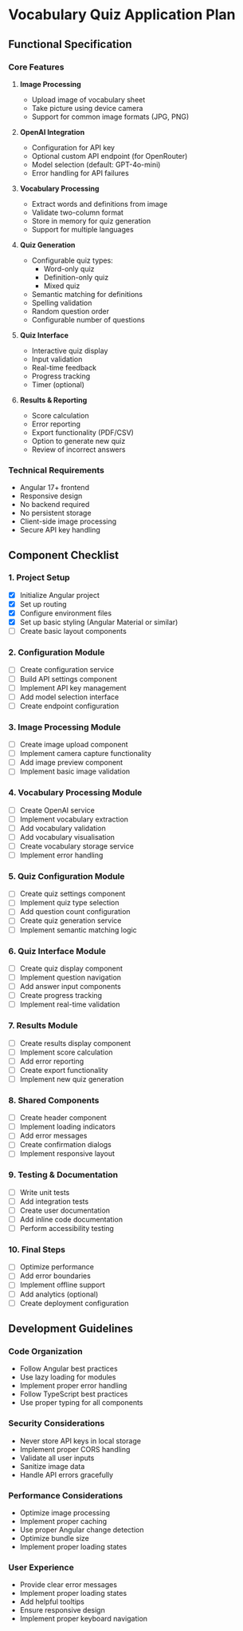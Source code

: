 # Vocabulary Quiz Application Plan

## Functional Specification

### Core Features
1. **Image Processing**
   - Upload image of vocabulary sheet
   - Take picture using device camera
   - Support for common image formats (JPG, PNG)

2. **OpenAI Integration**
   - Configuration for API key
   - Optional custom API endpoint (for OpenRouter)
   - Model selection (default: GPT-4o-mini)
   - Error handling for API failures

3. **Vocabulary Processing**
   - Extract words and definitions from image
   - Validate two-column format
   - Store in memory for quiz generation
   - Support for multiple languages

4. **Quiz Generation**
   - Configurable quiz types:
     - Word-only quiz
     - Definition-only quiz
     - Mixed quiz
   - Semantic matching for definitions
   - Spelling validation
   - Random question order
   - Configurable number of questions

5. **Quiz Interface**
   - Interactive quiz display
   - Input validation
   - Real-time feedback
   - Progress tracking
   - Timer (optional)

6. **Results & Reporting**
   - Score calculation
   - Error reporting
   - Export functionality (PDF/CSV)
   - Option to generate new quiz
   - Review of incorrect answers

### Technical Requirements
- Angular 17+ frontend
- Responsive design
- No backend required
- No persistent storage
- Client-side image processing
- Secure API key handling

## Component Checklist

### 1. Project Setup
- [x] Initialize Angular project
- [x] Set up routing
- [x] Configure environment files
- [x] Set up basic styling (Angular Material or similar)
- [ ] Create basic layout components

### 2. Configuration Module
- [ ] Create configuration service
- [ ] Build API settings component
- [ ] Implement API key management
- [ ] Add model selection interface
- [ ] Create endpoint configuration

### 3. Image Processing Module
- [ ] Create image upload component
- [ ] Implement camera capture functionality
- [ ] Add image preview component
- [ ] Implement basic image validation

### 4. Vocabulary Processing Module
- [ ] Create OpenAI service
- [ ] Implement vocabulary extraction
- [ ] Add vocabulary validation
- [ ] Add vocabulary visualisation
- [ ] Create vocabulary storage service
- [ ] Implement error handling

### 5. Quiz Configuration Module
- [ ] Create quiz settings component
- [ ] Implement quiz type selection
- [ ] Add question count configuration
- [ ] Create quiz generation service
- [ ] Implement semantic matching logic

### 6. Quiz Interface Module
- [ ] Create quiz display component
- [ ] Implement question navigation
- [ ] Add answer input components
- [ ] Create progress tracking
- [ ] Implement real-time validation

### 7. Results Module
- [ ] Create results display component
- [ ] Implement score calculation
- [ ] Add error reporting
- [ ] Create export functionality
- [ ] Implement new quiz generation

### 8. Shared Components
- [ ] Create header component
- [ ] Implement loading indicators
- [ ] Add error messages
- [ ] Create confirmation dialogs
- [ ] Implement responsive layout

### 9. Testing & Documentation
- [ ] Write unit tests
- [ ] Add integration tests
- [ ] Create user documentation
- [ ] Add inline code documentation
- [ ] Perform accessibility testing

### 10. Final Steps
- [ ] Optimize performance
- [ ] Add error boundaries
- [ ] Implement offline support
- [ ] Add analytics (optional)
- [ ] Create deployment configuration

## Development Guidelines

### Code Organization
- Follow Angular best practices
- Use lazy loading for modules
- Implement proper error handling
- Follow TypeScript best practices
- Use proper typing for all components

### Security Considerations
- Never store API keys in local storage
- Implement proper CORS handling
- Validate all user inputs
- Sanitize image data
- Handle API errors gracefully

### Performance Considerations
- Optimize image processing
- Implement proper caching
- Use proper Angular change detection
- Optimize bundle size
- Implement proper loading states

### User Experience
- Provide clear error messages
- Implement proper loading states
- Add helpful tooltips
- Ensure responsive design
- Implement proper keyboard navigation 